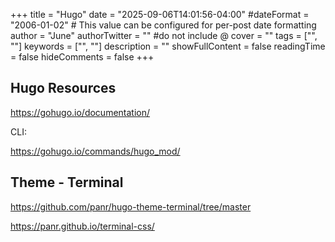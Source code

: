 +++
title = "Hugo"
date = "2025-09-06T14:01:56-04:00"
#dateFormat = "2006-01-02" # This value can be configured for per-post date formatting
author = "June"
authorTwitter = "" #do not include @
cover = ""
tags = ["", ""]
keywords = ["", ""]
description = ""
showFullContent = false
readingTime = false
hideComments = false
+++


## Hugo Resources

https://gohugo.io/documentation/

CLI:

https://gohugo.io/commands/hugo_mod/ 

## Theme - Terminal
https://github.com/panr/hugo-theme-terminal/tree/master

https://panr.github.io/terminal-css/